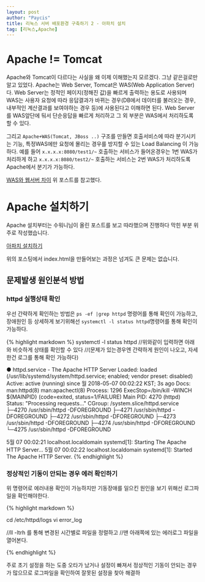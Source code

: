 ```yaml
---
layout: post
author: "Paycis"
title: 리눅스 서버 배포환경 구축하기 2 - 아파치 설치
tag: [리눅스,Apache]
---
```


# Apache != Tomcat
Apache와 Tomcat이 다르다는 사실을 왜 이제 이해했는지 모르겠다. 그냥 같은걸로만 알고 있었다. Apache는 Web Server, Tomcat은 WAS(Web Application Server) 다. Web Server는 정적인 페이지(정해진 값)을 빠르게 출력하는 용도로 사용되며 WAS는 사용자 요청에 따라 응답결과가 바뀌는 경우(DB에서 데이터를 불러오는 경우, 내부적인 계산결과를 보여야하는 경우 등)에 사용된다고 이해하면 된다. Web Server를 WAS앞단에 둬서 단순응답을 빠르게 처리하고 그 외 부분은 WAS에서 처리하도록 할 수 있다.

그리고 `Apache+WAS(Tomcat, JBoss ..)` 구조를 만들면 호출서비스에 따라 분기시키는 기능, 특정WAS에만 요청에 몰리는 경우를 방지할 수 있는 Load Balancing 이 가능하다. 예를 들어 `x.x.x.x:8080/test1/~` 호출하는 서비스가 들어온경우는 1번 WAS가 처리하게 하고 `x.x.x.x:8080/test2/~` 호출하는 서비스는 2번 WAS가 처리하도록 Apache에서 분기가 가능하다.

[WAS와 웹서버 차이](http://sungbine.github.io/tech/post/2015/02/15/tomcat과%20apache의%20연동.html)
위 포스트를 참고했다.

# Apache 설치하기

Apache 설치부터는 수워니님이 올린 포스트를 보고 따라했으며 진행하다 막힌 부분 위주로 작성했습니다.

[아파치 설치하기](https://suwoni-codelab.com/linux/2017/05/27/Linux-CentOS-Apache/)

위의 포스팅에서 index.html을 만들어보는 과정은 넘겨도 큰 문제는 없습니다.

## 문제발생 원인분석 방법

### httpd 실행상태 확인

우선 간략하게 확인하는 방법은 `ps -ef |grep httpd` 명령어를 통해 확인이 가능하고, 장애원인 등 상세하게 보기위해선 `systemctl -l status httpd`명령어를 통해 확인이 가능하다.

{% highlight markdown %}
systemctl -l status httpd
//위와같이 입력하면 아래와 비슷하게 상태를 확인할 수 있다 
//(문제가 있는경우엔 간략하게 원인이 나오고, 자세한건 로그를 통해 확인 가능하다)

● httpd.service - The Apache HTTP Server
   Loaded: loaded (/usr/lib/systemd/system/httpd.service; enabled; vendor preset: disabled)
   Active: active (running) since 월 2018-05-07 00:02:22 KST; 3s ago
     Docs: man:httpd(8)
           man:apachectl(8)
  Process: 1296 ExecStop=/bin/kill -WINCH ${MAINPID} (code=exited, status=1/FAILURE)
 Main PID: 4270 (httpd)
   Status: "Processing requests..."
   CGroup: /system.slice/httpd.service
           ├─4270 /usr/sbin/httpd -DFOREGROUND
           ├─4271 /usr/sbin/httpd -DFOREGROUND
           ├─4272 /usr/sbin/httpd -DFOREGROUND
           ├─4273 /usr/sbin/httpd -DFOREGROUND
           ├─4274 /usr/sbin/httpd -DFOREGROUND
           └─4275 /usr/sbin/httpd -DFOREGROUND

 5월 07 00:02:21 localhost.localdomain systemd[1]: Starting The Apache HTTP Server...
 5월 07 00:02:22 localhost.localdomain systemd[1]: Started The Apache HTTP Server.
{% endhighlight %}

### 정상적인 기동이 안되는 경우 에러 확인하기
위 명령어로 에러내용 확인이 가능하지만 기동장애를 일으킨 원인을 보기 위해선 로그파일을 확인해야한다. 

{% highlight markdown %}

cd /etc/httpd/logs
vi error_log

//ll -ltrh 를 통해 변경된 시간별로 파일을 정렬하고 
//맨 아래쪽에 있는 에러로그 파일을 열어본다.

{% endhighlight %}

주로 초기 설정을 하는 도중 오타가 났거나 설정이 빠져서 정상적인 기동이 안되는 경우가 많으므로 로그파일을 확인하여 잘못된 설정을 찾아 해결하